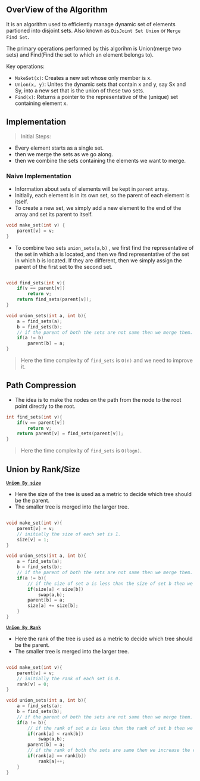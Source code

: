 ## OverView of the Algorithm

It is an algorithm used to efficiently manage dynamic set of elements partioned into disjoint sets. Also known as `DisJoint Set Union` or `Merge Find Set`.

The primary operations performed by this algorihm is Union(merge two sets) and Find(Find the set to which an element belongs to).

Key operations: 
- `MakeSet(x)`: Creates a new set whose only member is x.
- `Union(x, y)`: Unites the dynamic sets that contain x and y, say Sx and Sy, into a new set that is the union of these two sets.
- `Find(x)`: Returns a pointer to the representative of the (unique) set containing element x.


## Implementation

> Initial Steps:

  * Every element starts as a single set.
  * then we merge the sets as we go along.
  * then we combine the sets containing the elements we want to merge.

### Naive Implementation

* Information about sets of elements will be kept in `parent` array.
* Initially, each element is in its own set, so the parent of each element is itself.
* To create a new set, we simply add a new element to the end of the array and set its parent to itself.

```cpp
void make_set(int v) {
    parent[v] = v;
}
```
* To combine two sets `union_sets(a,b)` , we first find the representative of the set in which a is located, and then we find representative of the set in which b is located. If they are different, then we simply assign the parent of the first set to the second set.

```cpp

void find_sets(int v){
    if(v == parent[v])
        return v;
    return find_sets(parent[v]);
}

void union_sets(int a, int b){
    a = find_sets(a);
    b = find_sets(b);
    // if the parent of both the sets are not same then we merge them.
    if(a != b)
        parent[b] = a;
}
```

> Here the time complexity of `find_sets` is `O(n)`  and we need to improve it.


## Path Compression

* The idea is to make the nodes on the path from the node to the root point directly to the root.

```cpp
int find_sets(int v){
    if(v == parent[v])
        return v;
    return parent[v] = find_sets(parent[v]);
}
```
> Here the time complexity of `find_sets` is `O(logn)`.

## Union by Rank/Size

<b><u>`Union By size`</u></b>

* Here the size of the tree is used as a metric to decide which tree should be the parent.
* The smaller tree is merged into the larger tree.

```cpp

void make_set(int v){
    parent[v] = v;
    // initially the size of each set is 1.
    size[v] = 1;
}

void union_sets(int a, int b){
    a = find_sets(a);
    b = find_sets(b);
    // if the parent of both the sets are not same then we merge them.
    if(a != b){
        // if the size of set a is less than the size of set b then we merge a into b.
        if(size[a] < size[b])
            swap(a,b);
        parent[b] = a;
        size[a] += size[b];
    }
}
```

<b><u>`Union By Rank`</u></b>

* Here the rank of the tree is used as a metric to decide which tree should be the parent.
* The smaller tree is merged into the larger tree.

```cpp

void make_set(int v){
    parent[v] = v;
    // initially the rank of each set is 0.
    rank[v] = 0;
}

void union_sets(int a, int b){
    a = find_sets(a);
    b = find_sets(b);
    // if the parent of both the sets are not same then we merge them.
    if(a != b){
        // if the rank of set a is less than the rank of set b then we merge a into b.
        if(rank[a] < rank[b])
            swap(a,b);
        parent[b] = a;
        // if the rank of both the sets are same then we increase the rank of the set a by 1.
        if(rank[a] == rank[b])
            rank[a]++;
    }
}
```


